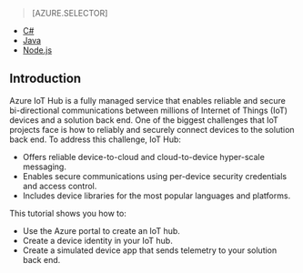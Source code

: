 > [AZURE.SELECTOR]
- [C#](/documentation/articles/articles/iot-hub-csharp-csharp-getstarted)
- [Java](/documentation/articles/articles/iot-hub-java-java-getstarted)
- [Node.js](/documentation/articles/articles/iot-hub-node-node-getstarted)

## Introduction
Azure IoT Hub is a fully managed service that enables reliable and secure bi-directional communications between millions of Internet of Things (IoT) devices and a solution back end. One of the biggest challenges that IoT projects face is how to reliably and securely connect devices to the solution back end. To address this challenge, IoT Hub:

* Offers reliable device-to-cloud and cloud-to-device hyper-scale messaging.
* Enables secure communications using per-device security credentials and access control.
* Includes device libraries for the most popular languages and platforms.

This tutorial shows you how to:

* Use the Azure portal to create an IoT hub.
* Create a device identity in your IoT hub.
* Create a simulated device app that sends telemetry to your solution back end.

